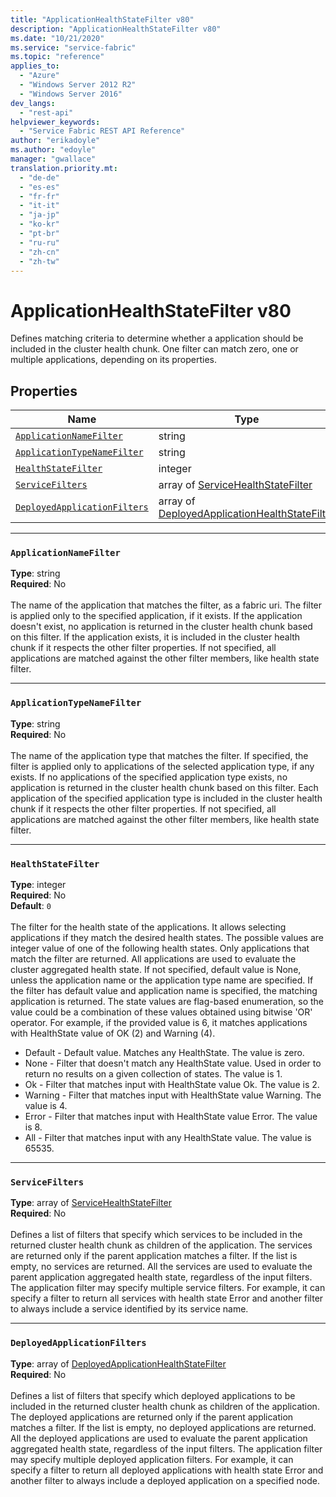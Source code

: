 ```yaml
---
title: "ApplicationHealthStateFilter v80"
description: "ApplicationHealthStateFilter v80"
ms.date: "10/21/2020"
ms.service: "service-fabric"
ms.topic: "reference"
applies_to: 
  - "Azure"
  - "Windows Server 2012 R2"
  - "Windows Server 2016"
dev_langs: 
  - "rest-api"
helpviewer_keywords: 
  - "Service Fabric REST API Reference"
author: "erikadoyle"
ms.author: "edoyle"
manager: "gwallace"
translation.priority.mt: 
  - "de-de"
  - "es-es"
  - "fr-fr"
  - "it-it"
  - "ja-jp"
  - "ko-kr"
  - "pt-br"
  - "ru-ru"
  - "zh-cn"
  - "zh-tw"
---
```

# ApplicationHealthStateFilter v80

Defines matching criteria to determine whether a application should be included in the cluster health chunk.
One filter can match zero, one or multiple applications, depending on its properties.


## Properties
| Name | Type | Required |
| --- | --- | --- |
| [`ApplicationNameFilter`](#applicationnamefilter) | string | No |
| [`ApplicationTypeNameFilter`](#applicationtypenamefilter) | string | No |
| [`HealthStateFilter`](#healthstatefilter) | integer | No |
| [`ServiceFilters`](#servicefilters) | array of [ServiceHealthStateFilter](sfclient-v80-model-servicehealthstatefilter.md) | No |
| [`DeployedApplicationFilters`](#deployedapplicationfilters) | array of [DeployedApplicationHealthStateFilter](sfclient-v80-model-deployedapplicationhealthstatefilter.md) | No |

____
### `ApplicationNameFilter`
__Type__: string <br/>
__Required__: No<br/>
<br/>
The name of the application that matches the filter, as a fabric uri. The filter is applied only to the specified application, if it exists.
If the application doesn't exist, no application is returned in the cluster health chunk based on this filter.
If the application exists, it is included in the cluster health chunk if it respects the other filter properties.
If not specified, all applications are matched against the other filter members, like health state filter.


____
### `ApplicationTypeNameFilter`
__Type__: string <br/>
__Required__: No<br/>
<br/>
The name of the application type that matches the filter.
If specified, the filter is applied only to applications of the selected application type, if any exists.
If no applications of the specified application type exists, no application is returned in the cluster health chunk based on this filter.
Each application of the specified application type is included in the cluster health chunk if it respects the other filter properties.
If not specified, all applications are matched against the other filter members, like health state filter.


____
### `HealthStateFilter`
__Type__: integer <br/>
__Required__: No<br/>
__Default__: `0` <br/>
<br/>
The filter for the health state of the applications. It allows selecting applications if they match the desired health states.
The possible values are integer value of one of the following health states. Only applications that match the filter are returned. All applications are used to evaluate the cluster aggregated health state.
If not specified, default value is None, unless the application name or the application type name are specified. If the filter has default value and application name is specified, the matching application is returned.
The state values are flag-based enumeration, so the value could be a combination of these values obtained using bitwise 'OR' operator.
For example, if the provided value is 6, it matches applications with HealthState value of OK (2) and Warning (4).

- Default - Default value. Matches any HealthState. The value is zero.
- None - Filter that doesn't match any HealthState value. Used in order to return no results on a given collection of states. The value is 1.
- Ok - Filter that matches input with HealthState value Ok. The value is 2.
- Warning - Filter that matches input with HealthState value Warning. The value is 4.
- Error - Filter that matches input with HealthState value Error. The value is 8.
- All - Filter that matches input with any HealthState value. The value is 65535.


____
### `ServiceFilters`
__Type__: array of [ServiceHealthStateFilter](sfclient-v80-model-servicehealthstatefilter.md) <br/>
__Required__: No<br/>
<br/>
Defines a list of filters that specify which services to be included in the returned cluster health chunk as children of the application. The services are returned only if the parent application matches a filter.
If the list is empty, no services are returned. All the services are used to evaluate the parent application aggregated health state, regardless of the input filters.
The application filter may specify multiple service filters.
For example, it can specify a filter to return all services with health state Error and another filter to always include a service identified by its service name.


____
### `DeployedApplicationFilters`
__Type__: array of [DeployedApplicationHealthStateFilter](sfclient-v80-model-deployedapplicationhealthstatefilter.md) <br/>
__Required__: No<br/>
<br/>
Defines a list of filters that specify which deployed applications to be included in the returned cluster health chunk as children of the application. The deployed applications are returned only if the parent application matches a filter.
If the list is empty, no deployed applications are returned. All the deployed applications are used to evaluate the parent application aggregated health state, regardless of the input filters.
The application filter may specify multiple deployed application filters.
For example, it can specify a filter to return all deployed applications with health state Error and another filter to always include a deployed application on a specified node.


